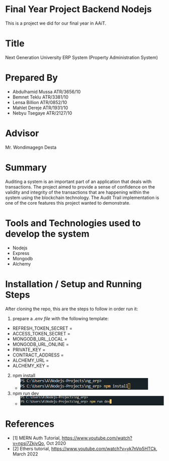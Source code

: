 # Final Year Project Backend Nodejs

This is a project we did for our final year in AAiT.

# Title

Next Generation University ERP System (Property Administration System)

# Prepared By

- Abdulhamid Mussa ATR/3656/10
- Bemnet Teklu ATR/3381/10
- Lensa Billion ATR/0852/10
- Mahlet Dereje ATR/1931/10
- Nebyu Tsegaye ATR/2127/10

# Advisor

Mr. Wondimagegn Desta

# Summary

Auditing a system is an important part of an application that deals with transactions. The project aimed to provide a sense of confidence on the validity and integrity of the transactions that are happening within the system using the blockchain technology. The Audit Trail implementation is one of the core features this project wanted to demonstrate.

# Tools and Technologies used to develop the system

- Nodejs
- Express
- Mongodb
- Alchemy

# Installation / Setup and Running Steps

After cloning the repo, this are the steps to follow in order run it:

1. prepare a _.env file_ with the following template:

- REFRESH_TOKEN_SECRET =
- ACCESS_TOKEN_SECRET =
- MONGODB_URL_LOCAL =
- MONGODB_URL_ONLINE =
- PRIVATE_KEY =
- CONTRACT_ADDRESS =
- ALCHEMY_URL =
- ALCHEMY_KEY =

2. npm install
   - ![installing the packages](/assets/screenshots/install_backend_packages.PNG)
3. npm run dev
   - ![running the project](/assets/screenshots/run_the_project.PNG)

# References

- [1] MERN Auth Tutorial, https://www.youtube.com/watch?v=npsi7ZkjvQo, Oct 2020
- [2] Ethers tutorial, https://www.youtube.com/watch?v=yk7nVp5HTCk, March 2022
